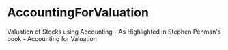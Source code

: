 # AccountingForValuation
Valuation of Stocks using Accounting - As Highlighted in Stephen Penman's book - Accounting for Valuation
